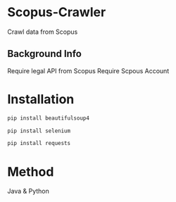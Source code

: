 # Scopus-Crawler
Crawl data from Scopus
## Background Info
Require legal API from Scopus
Require Scpous Account

# Installation
```bash
pip install beautifulsoup4
```
```bash
pip install selenium
```
```bash
pip install requests
```

# Method
Java & Python
